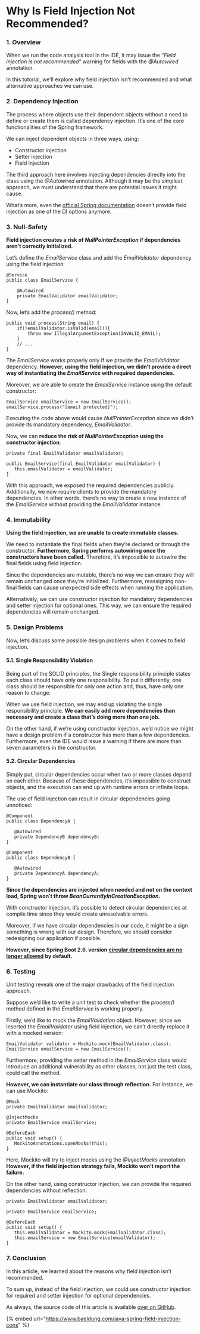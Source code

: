 # Why Is Field Injection Not Recommended?

### 1. Overview <a href="#bd-overview" id="bd-overview"></a>

When we run the code analysis tool in the IDE, it may issue the “_Field injection is not recommended_” warning for fields with the _@Autowired_ annotation.

In this tutorial, we’ll explore why field injection isn’t recommended and what alternative approaches we can use.

### 2. Dependency Injection <a href="#bd-dependency-injection" id="bd-dependency-injection"></a>

The process where objects use their dependent objects without a need to define or create them is called dependency injection. It’s one of the core functionalities of the Spring framework.

We can inject dependent objects in three ways, using:

* Constructor injection
* Setter injection
* Field injection

The third approach here involves injecting dependencies directly into the class using the _@Autowired_ annotation. Although it may be the simplest approach, we must understand that there are potential issues it might cause.

What’s more, even the [official Spring documentation](https://docs.spring.io/spring-framework/reference/core/beans/dependencies/factory-collaborators.html) doesn’t provide field injection as one of the DI options anymore.

### 3. Null-Safety <a href="#bd-null-safety" id="bd-null-safety"></a>

**Field injection creates a risk of&#x20;**_**NullPointerException**_**&#x20;if dependencies aren’t correctly initialized.**

Let’s define the _EmailService_ class and add the _EmailValidator_ dependency using the field injection:

```
@Service
public class EmailService {

    @Autowired
    private EmailValidator emailValidator;
}
```

Now, let’s add the _process()_ method:

```
public void process(String email) {
    if(!emailValidator.isValid(email)){
        throw new IllegalArgumentException(INVALID_EMAIL);
    }
    // ...
}
```

The _EmailService_ works properly only if we provide the _EmailValidator_ dependency. **However, using the field injection, we didn’t provide a direct way of instantiating the&#x20;**_**EmailService**_**&#x20;with required dependencies.**

Moreover, we are able to create the _EmailService_ instance using the default constructor:

```
EmailService emailService = new EmailService();
emailService.process("[email protected]");
```

Executing the code above would cause _NullPointerException_ since we didn’t provide its mandatory dependency, _EmailValidator_.

Now, we can **reduce the risk of&#x20;**_**NullPointerException**_**&#x20;using the constructor injection**:

```
private final EmailValidator emailValidator;

public EmailService(final EmailValidator emailValidator) {
   this.emailValidator = emailValidator;
}
```

With this approach, we exposed the required dependencies publicly. Additionally, we now require clients to provide the mandatory dependencies. In other words, there’s no way to create a new instance of the _EmailService_ without providing the _EmailValidator_ instance.

### 4. Immutability <a href="#bd-immutability" id="bd-immutability"></a>

**Using the field injection, we are unable to create immutable classes.**

We need to instantiate the final fields when they’re declared or through the constructor. **Furthermore, Spring performs autowiring once the constructors have been called.** Therefore, it’s impossible to autowire the final fields using field injection.

Since the dependencies are mutable, there’s no way we can ensure they will remain unchanged once they’re initialized. Furthermore, reassigning non-final fields can cause unexpected side effects when running the application.

Alternatively, we can use constructor injection for mandatory dependencies and setter injection for optional ones. This way, we can ensure the required dependencies will remain unchanged.

### 5. Design Problems <a href="#bd-design-problems" id="bd-design-problems"></a>

Now, let’s discuss some possible design problems when it comes to field injection.

#### 5.1. Single Responsibility Violation <a href="#bd-1-single-responsibility-violation" id="bd-1-single-responsibility-violation"></a>

Being part of the SOLID principles, the Single responsibility principle states each class should have only one responsibility. To put it differently, one class should be responsible for only one action and, thus, have only one reason to change.

When we use field injection, we may end up violating the single responsibility principle. **We can easily add more dependencies than necessary and create a class that’s doing more than one job.**

On the other hand, if we’re using constructor injection, we’d notice we might have a design problem if a constructor has more than a few dependencies. Furthermore, even the IDE would issue a warning if there are more than seven parameters in the constructor.

#### 5.2. Circular Dependencies <a href="#bd-2-circular-dependencies" id="bd-2-circular-dependencies"></a>

Simply put, circular dependencies occur when two or more classes depend on each other. Because of these dependencies, it’s impossible to construct objects, and the execution can end up with runtime errors or infinite loops.

The use of field injection can result in circular dependencies going unnoticed:

```
@Component
public class DependencyA {

   @Autowired
   private DependencyB dependencyB;
}

@Component
public class DependencyB {

   @Autowired
   private DependencyA dependencyA;
}
```

**Since the dependencies are injected when needed and not on the context load, Spring won’t throw&#x20;**_**BeanCurrentlyInCreationException**_**.**

With constructor injection, it’s possible to detect circular dependencies at compile time since they would create unresolvable errors.

Moreover, if we have circular dependencies in our code, it might be a sign something is wrong with our design. Therefore, we should consider redesigning our application if possible.

**However, since Spring Boot 2.6. version** [**circular dependencies are no longer allowed**](https://github.com/spring-projects/spring-boot/wiki/Spring-Boot-2.6-Release-Notes#circular-references-prohibited-by-default) **by default.**

### 6. Testing <a href="#bd-testing" id="bd-testing"></a>

Unit testing reveals one of the major drawbacks of the field injection approach.

Suppose we’d like to write a unit test to check whether the _process()_ method defined in the _EmailService_ is working properly.

Firstly, we’d like to mock the _EmailValidation_ object. However, since we inserted the _EmailValidator_ using field injection, we can’t directly replace it with a mocked version:

```
EmailValidator validator = Mockito.mock(EmailValidator.class);
EmailService emailService = new EmailService();
```

Furthermore, providing the setter method in the _EmailService_ class would introduce an additional vulnerability as other classes, not just the test class, could call the method.

**However, we can instantiate our class through reflection.** For instance, we can use Mockito:

```
@Mock
private EmailValidator emailValidator;

@InjectMocks
private EmailService emailService;

@BeforeEach
public void setup() {
   MockitoAnnotations.openMocks(this);
}
```

Here, Mockito will try to inject mocks using the _@InjectMocks_ annotation. **However, if the field injection strategy fails, Mockito won’t report the failure.**

On the other hand, using constructor injection, we can provide the required dependencies without reflection:

```
private EmailValidator emailValidator;

private EmailService emailService;

@BeforeEach
public void setup() {
   this.emailValidator = Mockito.mock(EmailValidator.class);
   this.emailService = new EmailService(emailValidator);
}
```

### 7. Conclusion <a href="#bd-conclusion" id="bd-conclusion"></a>

In this article, we learned about the reasons why field injection isn’t recommended.

To sum up, instead of the field injection, we could use constructor injection for required and setter injection for optional dependencies.

As always, the source code of this article is available [over on GitHub](https://github.com/eugenp/tutorials/tree/master/spring-di-4).



{% embed url="https://www.baeldung.com/java-spring-field-injection-cons" %}
